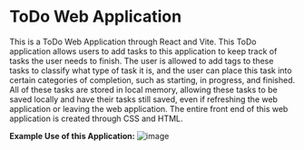 # ToDo Web Application

This is a ToDo Web Application through React and Vite. This ToDo application allows users to add tasks to this application to keep track of tasks the user needs to finish. The user is allowed to add tags to these tasks to classify what type of task it is, and the user can place this task into certain categories of completion, such as starting, in progress, and finished. All of these tasks are stored in local memory, allowing these tasks to be saved locally and have their tasks still saved, even if refreshing the web application or leaving the web application. The entire front end of this web application is created through CSS and HTML.

**Example Use of this Application:** 
![image](https://github.com/ChristopherOng4/ToDoWebApplication/assets/99162371/1e27119f-61ba-4c84-994d-e781ea8f0380)
